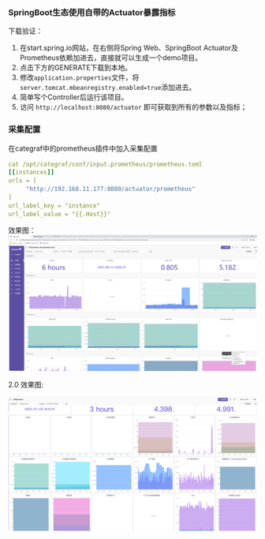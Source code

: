 ### SpringBoot生态使用自带的Actuator暴露指标
下载验证：
1. 在start.spring.io网站，在右侧将Spring Web、SpringBoot Actuator及Prometheus依赖加进去，直接就可以生成一个demo项目。
2. 点击下方的GENERATE下载到本地。
3. 修改`application.properties`文件，将`server.tomcat.mbeanregistry.enabled=true`添加进去。
4. 简单写个Controller后运行该项目。
5. 访问 `http://localhost:8080/actuator` 即可获取到所有的参数以及指标；

### 采集配置
在categraf中的prometheus插件中加入采集配置
```yaml
cat /opt/categraf/conf/input.prometheus/prometheus.toml
[[instances]]
urls = [
     "http://192.168.11.177:8080/actuator/prometheus"
]
url_label_key = "instance"
url_label_value = "{{.Host}}"
```

效果图：![actuator](./actuator.jpeg)


2.0 效果图:

![actuator2.0](./actuator_2.0.png)